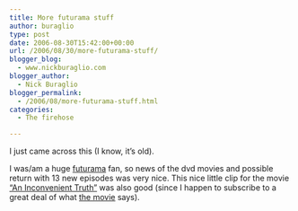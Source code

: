 ```yaml
---
title: More futurama stuff
author: buraglio
type: post
date: 2006-08-30T15:42:00+00:00
url: /2006/08/30/more-futurama-stuff/
blogger_blog:
  - www.nickburaglio.com
blogger_author:
  - Nick Buraglio
blogger_permalink:
  - /2006/08/more-futurama-stuff.html
categories:
  - The firehose

---
```

I just came across this (I know, it&#8217;s old).

I was/am a huge [futurama][1] fan, so news of the dvd movies and possible return with 13 new episodes was very nice. This nice little clip for the movie [&#8220;An Inconvenient Truth&#8221;][2] was also good (since I happen to subscribe to a great deal of what [the movie][3] says).

 [1]: http://www.gotfuturama.com/
 [2]: http://www.climatecrisis.net/
 [3]: http://www.nickburaglio.com/inconvenient